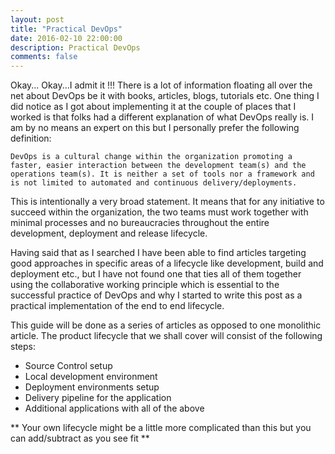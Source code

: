 ```yaml
---
layout: post
title: "Practical DevOps"
date: 2016-02-10 22:00:00
description: Practical DevOps
comments: false
---
```


Okay... Okay...I admit it !!! There is a lot of information floating all over the net about DevOps be it with books, articles, blogs, tutorials etc. One thing I did notice as I got about implementing it at the couple of places that I worked is that folks had a different explanation of what DevOps really is. I am by no means an expert on this but I personally prefer the following definition:

```
DevOps is a cultural change within the organization promoting a faster, easier interaction between the development team(s) and the operations team(s). It is neither a set of tools nor a framework and is not limited to automated and continuous delivery/deployments.
```

This is intentionally a very broad statement. It means that for any initiative to succeed within the organization, the two teams must work together with minimal processes and no bureaucracies throughout the entire development, deployment and release lifecycle.

Having said that as I searched I have been able to find articles targeting good approaches in specific areas of a lifecycle like development, build and deployment etc., but I have not found one that ties all of them together using the collaborative working principle which is essential to the successful practice of DevOps and why I started to write this post as a practical implementation of the end to end lifecycle.

This guide will be done as a series of articles as opposed to one monolithic article. The product lifecycle that we shall cover will consist of the following steps:

* Source Control setup
* Local development environment
* Deployment environments setup
* Delivery pipeline for the application
* Additional applications with all of the above

** Your own lifecycle might be a little more complicated than this but you can add/subtract as you see fit **
